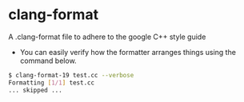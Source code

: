 # clang-format

A .clang-format file to adhere to the google C++ style guide

- You can easily verify how the formatter arranges things using the command below.

```sh
$ clang-format-19 test.cc --verbose
Formatting [1/1] test.cc
... skipped ...
```
